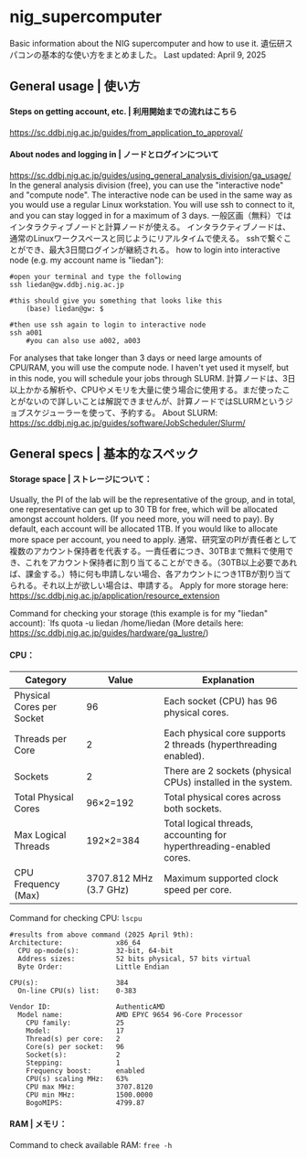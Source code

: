 # nig_supercomputer
Basic information about the NIG supercomputer and how to use it.
遺伝研スパコンの基本的な使い方をまとめました。
Last updated: April 9, 2025

## General usage | 使い方
#### Steps on getting account, etc. | 利用開始までの流れはこちら
https://sc.ddbj.nig.ac.jp/guides/from_application_to_approval/
#### About nodes and logging in | ノードとログインについて
https://sc.ddbj.nig.ac.jp/guides/using_general_analysis_division/ga_usage/
In the general analysis division (free), you can use the "interactive node" and "compute node".
The interactive node can be used in the same way as you would use a regular Linux workstation.
You will use ssh to connect to it, and you can stay logged in for a maximum of 3 days.
一般区画（無料）ではインタラクティブノードと計算ノードが使える。
インタラクティブノードは、通常のLinuxワークスペースと同じようにリアルタイムで使える。
sshで繋ぐことができ、最大3日間ログインが継続される。
how to login into interactive node (e.g. my account name is "liedan"):
```
#open your terminal and type the following
ssh liedan@gw.ddbj.nig.ac.jp

#this should give you something that looks like this
	(base) liedan@gw: $

#then use ssh again to login to interactive node
ssh a001
	#you can also use a002, a003
```

For analyses that take longer than 3 days or need large amounts of CPU/RAM, you will use the compute node. I haven't yet used it myself, but in this node, you will schedule your jobs through SLURM.
計算ノードは、3日以上かかる解析や、CPUやメモリを大量に使う場合に使用する。まだ使ったことがないので詳しいことは解説できませんが、計算ノードではSLURMというジョブスケジューラーを使って、予約する。
About SLURM: https://sc.ddbj.nig.ac.jp/guides/software/JobScheduler/Slurm/

## General specs | 基本的なスペック
#### Storage space | ストレージについて：
Usually, the PI of the lab will be the representative of the group, and in total, one representative can get up to 30 TB for free, which will be allocated amongst account holders. (If you need more, you will need to pay). By default, each account will be allocated 1TB. If you would like to allocate more space per account, you need to apply.
通常、研究室のPIが責任者として複数のアカウント保持者を代表する。一責任者につき、30TBまで無料で使用でき、これをアカウント保持者に割り当てることができる。（30TB以上必要であれば、課金する。）特に何も申請しない場合、各アカウントにつき1TBが割り当てられる。それ以上が欲しい場合は、申請する。
Apply for more storage here: https://sc.ddbj.nig.ac.jp/application/resource_extension

Command for checking your storage (this example is for my "liedan" account):
`lfs quota -u liedan /home/liedan
(More details here: https://sc.ddbj.nig.ac.jp/guides/hardware/ga_lustre/)
#### CPU：
| Category                  | Value              | Explanation                                                     |
| ----------------------------- | ---------------------- | ------------------------------------------------------------------- |
| Physical Cores per Socket | 96                     | Each socket (CPU) has 96 physical cores.                            |
| Threads per Core          | 2                      | Each physical core supports 2 threads (hyperthreading enabled).     |
| Sockets                   | 2                      | There are 2 sockets (physical CPUs) installed in the system.        |
| Total Physical Cores      | 96×2=192               | Total physical cores across both sockets.                           |
| Max Logical Threads       | 192×2=384              | Total logical threads, accounting for hyperthreading-enabled cores. |
| CPU Frequency (Max)       | 3707.812 MHz (3.7 GHz) | Maximum supported clock speed per core.                             |

Command for checking CPU:
`lscpu`
```
#results from above command (2025 April 9th):
Architecture:             x86_64
  CPU op-mode(s):         32-bit, 64-bit
  Address sizes:          52 bits physical, 57 bits virtual
  Byte Order:             Little Endian

CPU(s):                   384
  On-line CPU(s) list:    0-383

Vendor ID:                AuthenticAMD
  Model name:             AMD EPYC 9654 96-Core Processor
    CPU family:           25
    Model:                17
    Thread(s) per core:   2
    Core(s) per socket:   96
    Socket(s):            2
    Stepping:             1
    Frequency boost:      enabled
    CPU(s) scaling MHz:   63%
    CPU max MHz:          3707.8120
    CPU min MHz:          1500.0000
    BogoMIPS:             4799.87
```
#### RAM | メモリ：
Command to check available RAM:
`free -h`

